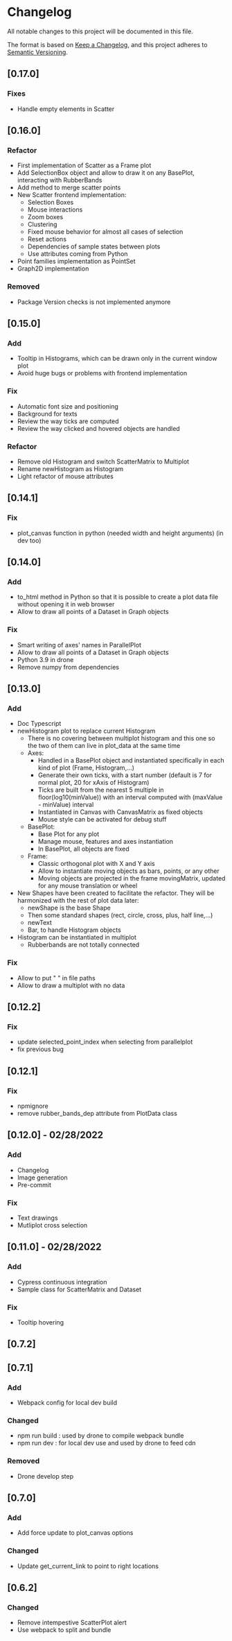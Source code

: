 # Changelog

All notable changes to this project will be documented in this file.

The format is based on [Keep a Changelog](https://keepachangelog.com/en/1.0.0/),
and this project adheres to [Semantic Versioning](https://semver.org/spec/v2.0.0.html).

## [0.17.0]
### Fixes
- Handle empty elements in Scatter

## [0.16.0]
### Refactor
- First implementation of Scatter as a Frame plot
- Add SelectionBox object and allow to draw it on any BasePlot, interacting with RubberBands
- Add method to merge scatter points
- New Scatter frontend implementation:
    - Selection Boxes
    - Mouse interactions
    - Zoom boxes
    - Clustering
    - Fixed mouse behavior for almost all cases of selection
    - Reset actions
    - Dependencies of sample states between plots
    - Use attributes coming from Python
- Point families implementation as PointSet
- Graph2D implementation

### Removed
- Package Version checks is not implemented anymore

## [0.15.0]
### Add
- Tooltip in Histograms, which can be drawn only in the current window plot
- Avoid huge bugs or problems with frontend implementation

### Fix
- Automatic font size and positioning
- Background for texts
- Review the way ticks are computed
- Review the way clicked and hovered objects are handled

### Refactor
- Remove old Histogram and switch ScatterMatrix to Multiplot
- Rename newHistogram as Histogram
- Light refactor of mouse attributes

## [0.14.1]
### Fix
- plot_canvas function in python (needed width and height arguments) (in dev too)

## [0.14.0]
### Add
- to_html method in Python so that it is possible to create a plot data file without opening it in web browser
- Allow to draw all points of a Dataset in Graph objects

### Fix
- Smart writing of axes' names in ParallelPlot
- Allow to draw all points of a Dataset in Graph objects
- Python 3.9 in drone
- Remove numpy from dependencies

## [0.13.0]
### Add
- Doc Typescript
- newHistogram plot to replace current Histogram
    - There is no covering between multiplot histogram and this one so the two of them can live in plot_data at the same time
    - Axes:
        - Handled in a BasePlot object and instantiated specifically in each kind of plot (Frame, Histogram,...)
        - Generate their own ticks, with a start number (default is 7 for normal plot, 20 for xAxis of Histogram)
        - Ticks are built from the nearest 5 multiple in floor(log10(minValue)) with an interval computed with (maxValue - minValue) interval
        - Instantiated in Canvas with CanvasMatrix as fixed objects
        - Mouse style can be activated for debug stuff
    - BasePlot:
        - Base Plot for any plot
        - Manage mouse, features and axes instantiation
        - In BasePlot, all objects are fixed
    - Frame:
        - Classic orthogonal plot with X and Y axis
        - Allow to instantiate moving objects as bars, points, or any other
        - Moving objects are projected in the frame movingMatrix, updated for any mouse translation or wheel
- New Shapes have been created to facilitate the refactor. They will be harmonized with the rest of plot data later:
    - newShape is the base Shape
    - Then some standard shapes (rect, circle, cross, plus, half line,...)
    - newText
    - Bar, to handle Histogram objects
- Histogram can be instantiated in multiplot
    - Rubberbands are not totally connected

### Fix
- Allow to put " " in file paths
- Allow to draw a multiplot with no data

## [0.12.2]
### Fix
- update selected_point_index when selecting from parallelplot
- fix previous bug

## [0.12.1]
### Fix
- npmignore
- remove rubber_bands_dep attribute from PlotData class

## [0.12.0] - 02/28/2022
### Add
- Changelog
- Image generation
- Pre-commit

### Fix
- Text drawings
- Mutliplot cross selection


## [0.11.0] - 02/28/2022
### Add
- Cypress continuous integration
- Sample class for ScatterMatrix and Dataset

### Fix
- Tooltip hovering


## [0.7.2]

## [0.7.1]
### Add
- Webpack config for local dev build

### Changed
- npm run build : used by drone to compile webpack bundle
- npm run dev : for local dev use and used by drone to feed cdn

### Removed
- Drone develop step

## [0.7.0]
### Add
- Add force update to plot_canvas options

### Changed
- Update get_current_link to point to right locations

## [0.6.2]
### Changed
- Remove intempestive ScatterPlot alert
- Use webpack to split and bundle
